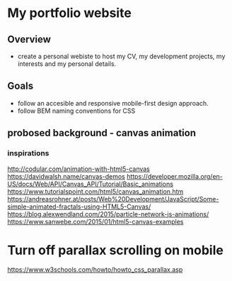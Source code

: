 # My portfolio website

## Overview
- create a personal webiste to host my CV, my development projects, my interests and my personal details.

## Goals
- follow an accesible and responsive mobile-first design approach.
- follow BEM naming conventions for CSS

## probosed background - canvas animation
### inspirations

http://codular.com/animation-with-html5-canvas
https://davidwalsh.name/canvas-demos
https://developer.mozilla.org/en-US/docs/Web/API/Canvas_API/Tutorial/Basic_animations
https://www.tutorialspoint.com/html5/canvas_animation.htm
https://andreasrohner.at/posts/Web%20Development/JavaScript/Some-simple-animated-fractals-using-HTML5-Canvas/
https://blog.alexwendland.com/2015/particle-network-js-animations/
https://www.sanwebe.com/2015/01/html5-canvas-examples

# Turn off parallax scrolling on mobile
https://www.w3schools.com/howto/howto_css_parallax.asp

